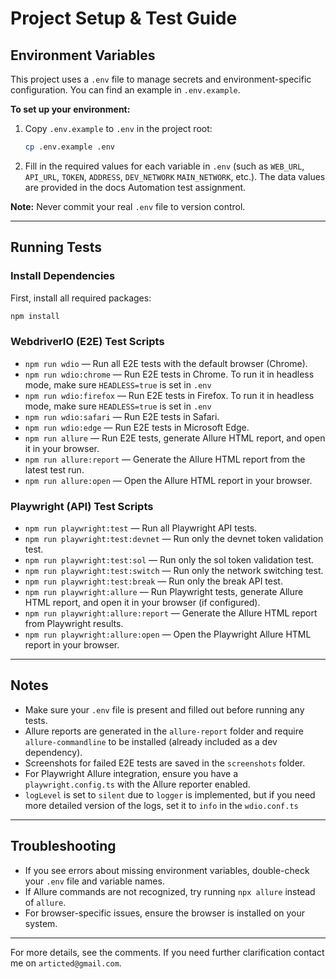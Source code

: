# Project Setup & Test Guide

## Environment Variables

This project uses a `.env` file to manage secrets and environment-specific configuration. You can find an example in `.env.example`.

**To set up your environment:**
1. Copy `.env.example` to `.env` in the project root:
   ```bash
   cp .env.example .env
   ```
2. Fill in the required values for each variable in `.env` (such as `WEB_URL`, `API_URL`, `TOKEN`, `ADDRESS`, `DEV_NETWORK`
`MAIN_NETWORK`, etc.). The data values are provided in the docs Automation test assignment.

**Note:** Never commit your real `.env` file to version control.

---

## Running Tests

### Install Dependencies
First, install all required packages:
```bash
npm install
```

### WebdriverIO (E2E) Test Scripts
- `npm run wdio` — Run all E2E tests with the default browser (Chrome).
- `npm run wdio:chrome` — Run E2E tests in Chrome. To run it in headless mode, make sure `HEADLESS=true` is set in `.env`
- `npm run wdio:firefox` — Run E2E tests in Firefox. To run it in headless mode, make sure `HEADLESS=true` is set in `.env`
- `npm run wdio:safari` — Run E2E tests in Safari.
- `npm run wdio:edge` — Run E2E tests in Microsoft Edge.
- `npm run allure` — Run E2E tests, generate Allure HTML report, and open it in your browser.
- `npm run allure:report` — Generate the Allure HTML report from the latest test run.
- `npm run allure:open` — Open the Allure HTML report in your browser.

### Playwright (API) Test Scripts
- `npm run playwright:test` — Run all Playwright API tests.
- `npm run playwright:test:devnet` — Run only the devnet token validation test.
- `npm run playwright:test:sol` — Run only the sol token validation test.
- `npm run playwright:test:switch` — Run only the network switching test.
- `npm run playwright:test:break` — Run only the break API test.
- `npm run playwright:allure` — Run Playwright tests, generate Allure HTML report, and open it in your browser (if configured).
- `npm run playwright:allure:report` — Generate the Allure HTML report from Playwright results.
- `npm run playwright:allure:open` — Open the Playwright Allure HTML report in your browser.

---

## Notes
- Make sure your `.env` file is present and filled out before running any tests.
- Allure reports are generated in the `allure-report` folder and require `allure-commandline` to be installed (already included as a dev dependency).
- Screenshots for failed E2E tests are saved in the `screenshots` folder.
- For Playwright Allure integration, ensure you have a `playwright.config.ts` with the Allure reporter enabled.
- `logLevel` is set to `silent` due to `logger` is implemented, but if you need more detailed version of the logs, set it to `info` in the `wdio.conf.ts`

---

## Troubleshooting
- If you see errors about missing environment variables, double-check your `.env` file and variable names.
- If Allure commands are not recognized, try running `npx allure` instead of `allure`.
- For browser-specific issues, ensure the browser is installed on your system.

---

For more details, see the comments. If you need further clarification contact me on `articted@gmail.com`.
